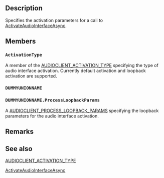 ## Description

Specifies the activation parameters for a call to [ActivateAudioInterfaceAsync](https://learn.microsoft.com/windows/win32/api/mmdeviceapi/nf-mmdeviceapi-activateaudiointerfaceasync).

## Members

### `ActivationType`

A member of the [AUDIOCLIENT_ACTIVATION_TYPE](https://learn.microsoft.com/windows/win32/api/audioclientactivationparams/ne-audioclientactivationparams-audioclient_activation_type) specifying the type of audio interface activation. Currently default activation and loopback activation are supported.

### `DUMMYUNIONNAME`

### `DUMMYUNIONNAME.ProcessLoopbackParams`

A [AUDIOCLIENT_PROCESS_LOOPBACK_PARAMS](https://learn.microsoft.com/windows/win32/api/audioclientactivationparams/ns-audioclientactivationparams-audioclient_process_loopback_params) specifying the loopback parameters for the audio interface activation.

## Remarks

## See also

[AUDIOCLIENT_ACTIVATION_TYPE](https://learn.microsoft.com/windows/win32/api/audioclientactivationparams/ne-audioclientactivationparams-audioclient_activation_type)

[ActivateAudioInterfaceAsync](https://learn.microsoft.com/windows/win32/api/mmdeviceapi/nf-mmdeviceapi-activateaudiointerfaceasync)